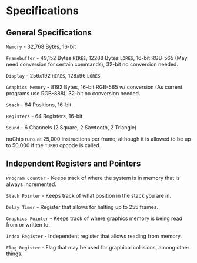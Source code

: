 # Specifications

## General Specifications

`Memory` - 32,768 Bytes, 16-bit

`Framebuffer` - 49,152 Bytes `HIRES`, 12288 Bytes `LORES`, 16-bit RGB-565 (May need conversion for certain commands), 32-bit no conversion needed.

`Display` - 256x192 `HIRES`, 128x96 `LORES`

`Graphics Memory` - 8192 Bytes, 16-bit RGB-565 w/ conversion (As current programs use RGB-888), 32-bit no conversion needed.

`Stack` - 64 Positions, 16-bit

`Registers` - 64 Registers, 16-bit

`Sound` - 6 Channels (2 Square, 2 Sawtooth, 2 Triangle)

nuChip runs at 25,000 instructions per frame, although it is allowed to be up to 50,000 if the `TURBO` opcode is called.

## Independent Registers and Pointers

`Program Counter` - Keeps track of where the system is in memory that is always incremented.

`Stack Pointer` - Keeps track of what position in the stack you are in.

`Delay Timer` - Register that allows for halting up to 255 frames.

`Graphics Pointer` - Keeps track of where graphics memory is being read from or written to.

`Index Register` - Independent register that allows reading from memory.

`Flag Register` - Flag that may be used for graphical collisions, among other things.
